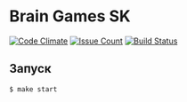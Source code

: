 # Brain Games SK

[![Code Climate](https://codeclimate.com/github/Kiriliuss/project-lvl1-s272/badges/gpa.svg)](https://codeclimate.com/github/Kiriliuss/project-lvl1-s272)
[![Issue Count](https://codeclimate.com/github/Kiriliuss/project-lvl1-s272/badges/issue_count.svg)](https://codeclimate.com/github/Kiriliuss/project-lvl1-s272)
[![Build Status](https://travis-ci.org/Kiriliuss/project-lvl1-s272.svg?branch=master)](https://travis-ci.org/Kiriliuss/project-lvl1-s272)

## Запуск

```sh
$ make start
```
